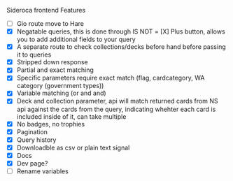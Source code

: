 Sideroca frontend Features

- [ ] Gio route move to Hare
- [X] Negatable queries, this is done through IS NOT
= [X] Plus button, allows you to add additional fields to your query
- [X] A separate route to check collections/decks before hand before passing it to queries
- [X] Stripped down response
- [X] Partial and exact matching
- [X] Specific parameters require exact match (flag, cardcategory, WA category (government types))
- [X] Variable matching (or and and)
- [X] Deck and collection parameter, api will match returned cards from NS api against the cards from the query, indicating whehter each card is included inside of it, can take multiple
- [X] No badges, no trophies
- [X] Pagination
- [X] Query history
- [X] Downloadble as csv or plain text signal
- [X] Docs
- [X] Dev page?
- [ ] Rename variables